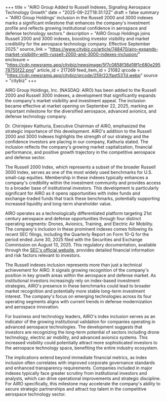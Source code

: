 +++
title = "AIRO Group Added to Russell Indexes, Signaling Aerospace Technology Growth"
date = "2025-09-22T18:31:12Z"
draft = false
summary = "AIRO Group Holdings' inclusion in the Russell 2000 and 3000 indexes marks a significant milestone that enhances the company's investment profile and reflects growing institutional confidence in aerospace and defense technology sectors."
description = "AIRO Group Holdings joins Russell 2000 and 3000 indexes, boosting investor visibility and market credibility for the aerospace technology company. Effective September 2025."
source_link = "https://www.citybiz.co/article/748470/airo-expands-market-visibility-with-russell-2000-and-3000-indexes-inclusion/"
enclosure = "https://cdn.newsramp.app/citybiz/newsimage/5f7c0858f36d18f1c680e29578755f22.png"
article_id = 217269
feed_item_id = 21082
qrcode = "https://cdn.newsramp.app/citybiz/qrcode/259/22/fast53Td.webp"
source = "citybiz"
+++

<p>AIRO Group Holdings, Inc. (NASDAQ: AIRO) has been added to the Russell 2000 and Russell 3000 indexes, a development that significantly expands the company's market visibility and investment appeal. The inclusion became effective at market opening on September 22, 2025, marking an important milestone for the diversified aerospace, advanced avionics, and defense technology company.</p><p>Dr. Chirinjeev Kathuria, Executive Chairman of AIRO, emphasized the strategic importance of this development. AIRO's addition to the Russell 2000 and 3000 Indexes highlights the strength of our strategy and the confidence investors are placing in our company, Kathuria stated. The inclusion reflects the company's growing market capitalization, financial performance, and positive growth trajectory in the competitive aerospace and defense sector.</p><p>The Russell 2000 Index, which represents a subset of the broader Russell 3000 Index, serves as one of the most widely used benchmarks for U.S. small-cap equities. Membership in these indexes typically enhances a company's credibility within the investment community and provides access to a broader base of institutional investors. This development is particularly significant for AIRO as it opens opportunities with index funds and exchange-traded funds that track these benchmarks, potentially supporting increased liquidity and long-term shareholder value.</p><p>AIRO operates as a technologically differentiated platform targeting 21st century aerospace and defense opportunities through four distinct operating segments: Drones, Avionics, Training, and Electric Air Mobility. The company's inclusion in these prominent indexes comes following its recent SEC filings, including the Quarterly Report on Form 10-Q for the period ended June 30, 2025 filed with the Securities and Exchange Commission on August 13, 2025. This regulatory documentation, available through the <a href="https://www.sec.gov" rel="nofollow" target="_blank">SEC's official website</a>, provides detailed financial information and risk factors relevant to investors.</p><p>The Russell indexes inclusion represents more than just a technical achievement for AIRO. It signals growing recognition of the company's position in key growth areas within the aerospace and defense market. As institutional investors increasingly rely on index-based investment strategies, AIRO's presence in these benchmarks could lead to broader market recognition and potentially more stable long-term investment interest. The company's focus on emerging technologies across its four operating segments aligns with current trends in defense modernization and aerospace innovation.</p><p>For business and technology leaders, AIRO's index inclusion serves as an indicator of the growing institutional validation for companies operating in advanced aerospace technologies. The development suggests that investors are recognizing the long-term potential of sectors including drone technology, electric air mobility, and advanced avionics systems. This increased visibility could potentially attract more sophisticated investors to the aerospace technology space, benefiting the entire industry ecosystem.</p><p>The implications extend beyond immediate financial metrics, as index inclusion often correlates with improved corporate governance standards and enhanced transparency requirements. Companies included in major indexes typically face greater scrutiny from institutional investors and analysts, which can drive operational improvements and strategic discipline. For AIRO specifically, this milestone may accelerate the company's ability to secure strategic partnerships and attract top talent in the competitive aerospace technology sector.</p>
